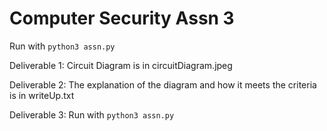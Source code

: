 # Computer Security Assn 3

Run with `python3 assn.py`

Deliverable 1: Circuit Diagram is in circuitDiagram.jpeg

Deliverable 2: The explanation of the diagram and how it meets the criteria is in writeUp.txt

Deliverable 3: Run with `python3 assn.py`
